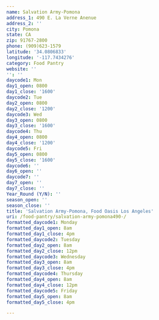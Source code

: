 ```yaml
---
name: Salvation Army-Pomona
address_1: 490 E. La Verne Anenue
address_2: ''
city: Pomona
state: CA
zip: 91767-2800
phone: (909)623-1579
latitude: '34.0806833'
longitude: '-117.7434276'
category: Food Pantry
website: ''
'': ''
daycode1: Mon
day1_open: 0800
day1_close: '1600'
daycode2: Tue
day2_open: 0800
day2_close: '1200'
daycode3: Wed
day3_open: 0800
day3_close: '1600'
daycode4: Thu
day4_open: 0800
day4_close: '1200'
daycode5: Fri
day5_open: 0800
day5_close: '1600'
daycode6: ''
day6_open: ''
daycode7: ''
day7_open: ''
day7_close: ''
Year_Round (Y/N): ''
season_open: ''
season_close: ''
title: 'Salvation Army-Pomona, Food Oasis Los Angeles'
uri: /food-pantry/salvation-army-pomona490-/
formatted_daycode1: Monday
formatted_day1_open: 8am
formatted_day1_close: 4pm
formatted_daycode2: Tuesday
formatted_day2_open: 8am
formatted_day2_close: 12pm
formatted_daycode3: Wednesday
formatted_day3_open: 8am
formatted_day3_close: 4pm
formatted_daycode4: Thursday
formatted_day4_open: 8am
formatted_day4_close: 12pm
formatted_daycode5: Friday
formatted_day5_open: 8am
formatted_day5_close: 4pm

---
```

